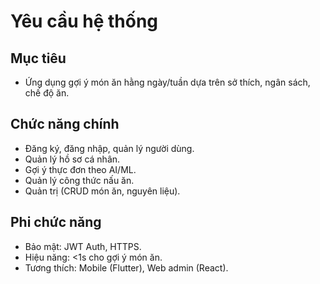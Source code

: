 # Yêu cầu hệ thống

## Mục tiêu
- Ứng dụng gợi ý món ăn hằng ngày/tuần dựa trên sở thích, ngân sách, chế độ ăn.

## Chức năng chính
- Đăng ký, đăng nhập, quản lý người dùng.
- Quản lý hồ sơ cá nhân.
- Gợi ý thực đơn theo AI/ML.
- Quản lý công thức nấu ăn.
- Quản trị (CRUD món ăn, nguyên liệu).

## Phi chức năng
- Bảo mật: JWT Auth, HTTPS.
- Hiệu năng: <1s cho gợi ý món ăn.
- Tương thích: Mobile (Flutter), Web admin (React).

